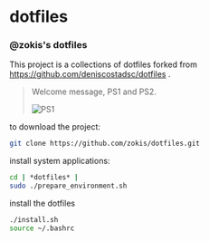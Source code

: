 dotfiles
========

### @zokis's dotfiles

This project is a collections of dotfiles forked from https://github.com/deniscostadsc/dotfiles .

> Welcome message, PS1 and PS2.
>
> ![PS1](https://github.com/zokis/dotfiles/raw/master/.terminal.png "PS1")
>

to download the project:

```bash
git clone https://github.com/zokis/dotfiles.git
```

install system applications:
```bash
cd | *dotfiles* |
sudo ./prepare_environment.sh
```

install the dotfiles

```bash
./install.sh
source ~/.bashrc
```
   
